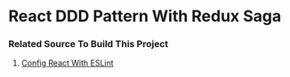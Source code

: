 # React DDD Pattern With Redux Saga

### Related Source To Build This Project

1. [Config React With ESLint](https://dev.to/knowankit/setup-eslint-and-prettier-in-react-app-357b)